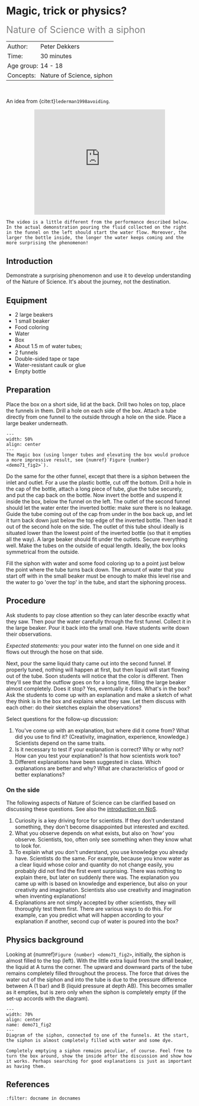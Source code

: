 # Magic, trick or physics? 
<span style="font-size: 25px; color: gray;">Nature of Science with a siphon</span>

<table style="width: 100%; border-collapse: collapse; border: none;">
    <tr style="background-color: var(--background-color);">  
        <td style="text-align: left; padding: 3px; border: none; color: var(--text-color)">Author:</td>
        <td style="text-align: left; padding: 3px; border: none; color: var(--text-color)">Peter Dekkers</td>
    </tr>
    <tr style="background-color: var(--background-color);"> 
        <td style="text-align: left; padding: 3px; border: none; color: var(--text-color)">Time:</td>
        <td style="text-align: left; padding: 3px; border: none; color: var(--text-color)">30 minutes</td>
    </tr>
    <tr style="background-color: var(--background-color);"> 
        <td style="text-align: left; padding: 3px; border: none; color: var(--text-color)">Age group:</td>
        <td style="text-align: left; padding: 3px; border: none; color: var(--text-color)">14 - 18</td>
    </tr>
    <tr style="background-color: var(--background-color);"> 
        <td style="text-align: left; padding: 3px; border: none; color: var(--text-color)">Concepts:</td>
        <td style="text-align: left; padding: 3px; border: none; color: var(--text-color)">Nature of Science, siphon</td>
    </tr>
</table><br>

An idea from {cite:t}`lederman1998avoiding`.

<div style="display: flex; justify-content: center;">
    <div style="position: relative; width: 70%; height: 0; padding-bottom: 56.25%;">
        <iframe
            src="https://www.youtube.com/embed/V96T3VjjuIc?si=4srWF8VcXYkpJ9mv"
            style="position: absolute; top: 0; left: 0; width: 100%; height: 100%;"
            frameborder="0"
            allow="accelerometer; autoplay; clipboard-write; encrypted-media; gyroscope; picture-in-picture"
            allowfullscreen
        ></iframe>
    </div>
</div>

``` {note}
The video is a little different from the performance described below. In the actual demonstration pouring the fluid collected on the right in the funnel on the left should start the water flow. Moreover, the larger the bottle inside, the longer the water keeps coming and the more surprising the phenomenon!
```

## Introduction
Demonstrate a surprising phenomenon and use it to develop understanding of the Nature of Science. It's about the journey, not the destination.

## Equipment
- 2 large beakers
- 1 small beaker
- Food coloring
- Water
- Box
- About 1.5 m of water tubes;
- 2 funnels
- Double-sided tape or tape
- Water-resistant caulk or glue
- Empty bottle

## Preparation
Place the box on a short side, lid at the back. Drill two holes on top, place the funnels in them. Drill a hole on each side of the box. Attach a tube directly from one funnel to the outside through a hole on the side. Place a large beaker underneath. 

```{figure} demo71_figure1.png
---
width: 50%
align: center
---
The Magic box (using longer tubes and elevating the box would produce a more impressive result, see {numref}`Figure {number} <demo71_fig2>`).
```

Do the same for the other funnel, except that there is a siphon between the inlet and outlet. For a use the plastic bottle, cut off the bottom. Drill a hole in the cap of the bottle, attach a long piece of tube, glue the tube securely, and put the cap back on the bottle. Now invert the bottle and suspend it inside the box, below the funnel on the left. The outlet of the second funnel should let the water enter the inverted bottle: make sure there is no leakage. Guide the tube coming out of the cap from under in the box back up, and let it turn back down just below the top edge of the inverted bottle. Then lead it out of the second hole on the side. The outlet of this tube shoul ideally is situated lower than the lowest point of the inverted bottle (so that it empties all the way).  A large beaker should fit under the outlets. Secure everything well. Make the tubes on the outside of equal length. Ideally, the box looks symmetrical from the outside. 

Fill the siphon with water and some food coloring up to a point just below the point where the tube turns back down. The amount of water that you start off with in the small beaker must be enough to make this level rise and the water to go 'over the top' in the tube, and start the siphoning process. 

## Procedure
Ask students to pay close attention so they can later describe exactly what they saw. Then pour the water carefully through the first funnel. Collect it in the large beaker. Pour it back into the small one. Have students write down their observations. 

*Expected statements:* you pour water into the funnel on one side and it flows out through the hose on that side. 

Next, pour the same liquid thaty came out into the second funnel. If properly tuned, nothing will happen at first, but then liquid will start flowing out of the tube. Soon students will notice that the color is different. Then they'll see that the outflow goes on for a long time, filling the large beaker almost completely. Does it stop? Yes, eventually it does. What's in the box? Ask the students to come up with an explanation and make a sketch of what they think is in the box and explains what they saw. Let them discuss with each other: do their sketches explain the observations? 

Select questions for the follow-up discussion:
1. You've come up with an explanation, but where did it come from? What did you use to find it? (Creativity, imagination, experience, knowledge.) Scientists depend on the same traits.
2. Is it necessary to test if your explanation is correct? Why or why not? How can you test your explanation? Is that how scientists work too?
3. Different explanations have been suggested in class. Which explanations are better and why? What are characteristics of good or better explanations?
   
### On the side
The following aspects of Nature of Science can be clarified based on discussing these questions. See also the [introduction on NoS](../../Pedagogy/Nos.md).
1. Curiosity is a key driving force for scientists. If they don't understand something, they don't become disappointed but interested and excited.
2. What you observe depends on what exists, but also on *'how'* you observe. Scientists, too, often only see something when they know what to look for.
3. To explain what you don't understand, you use knowledge you already have. Scientists do the same. For example, because you know water as a clear liquid whose color and quantity do not change easily, you probably did not find the first event surprising. There was nothing to explain there, but later on suddenly there was. The explanation you came up with is based on knowledge and experience, but also on your creativity and imagination. Scientists also use creativity and imagination when inventing explanations!
4. Explanations are not simply accepted by other scientists, they will thoroughly test them first. There are various ways to do this. For example, can you predict what will happen according to your explanation if another, second cup of water is poured into the box? 

## Physics background
Looking at {numref}`Figure {number} <demo71_fig2>`, initially, the siphon is almost filled to the top (left). With the little extra liquid from the small beaker, the liquid at A turns the corner. The upward and downward parts of the tube remains completely filled throughout the process. The force that drives the water out of the siphon and into the tube is due to the pressure difference between A (1 bar) and B (liquid pressure at depth AB). This becomes smaller as it empties, but is zero only when the siphon is completely empty (if the set-up accords with the diagram).

```{figure} demo71_figure2.png
---
width: 70%
align: center
name: demo71_fig2
---
Diagram of the siphon, connected to one of the funnels. At the start, the siphon is almost completely filled with water and some dye.
```

```{tip}
Completely emptying a siphon remains peculiar, of course. Feel free to turn the box around, show the inside after the discussion and show how it works. Perhaps searching for good explanations is just as important as having them.
```

## References
```{bibliography}
:filter: docname in docnames
```

